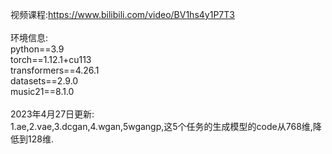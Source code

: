 视频课程:https://www.bilibili.com/video/BV1hs4y1P7T3
<br><br>
环境信息:
<br>
python==3.9
<br>
torch==1.12.1+cu113
<br>
transformers==4.26.1
<br>
datasets==2.9.0
<br>
music21==8.1.0
<br><br>
2023年4月27日更新:
<br>
1.ae,2.vae,3.dcgan,4.wgan,5wgangp,这5个任务的生成模型的code从768维,降低到128维.
